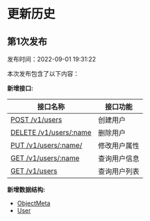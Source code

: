 # 更新历史

## 第1次发布

发布时间：2022-09-01 19:31:22

本次发布包含了以下内容：

**新增接口:**

| 接口名称                                                      | 接口功能     |
| ------------------------------------------------------------- | ------------ |
| [POST /v1/users](user.md#)                                  | 创建用户     |
| [DELETE /v1/users/:name](user.md#删除用户)                  | 删除用户     |
| [PUT /v1/users/:name/](user.md#修改用户属性)                | 修改用户属性 |
| [GET /v1/users/:name](user.md#查询用户信息)                 | 查询用户信息 |
| [GET /v1/users](user.md#查询用户列表)                       | 查询用户列表 |

**新增数据结构:**

- [ObjectMeta](struct.md#ObjectMeta)
- [User](struct.md#User)

